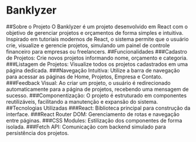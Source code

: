 # Banklyzer
##Sobre o Projeto
O Banklyzer é um projeto desenvolvido em React com o objetivo de gerenciar projetos e orçamentos de forma simples e intuitiva. Inspirado em tutoriais modernos de React, o sistema permite que o usuário crie, visualize e gerencie projetos, simulando um painel de controle financeiro para empresas ou freelancers.
##Funcionalidades
###Cadastro de Projetos: 
Crie novos projetos informando nome, orçamento e categoria.
###Listagem de Projetos:
Visualize todos os projetos cadastrados em uma página dedicada.
###Navegação Intuitiva: Utilize a barra de navegação para acessar as páginas de Home, Projetos, Empresa e Contato.
###Feedback Visual: Ao criar um projeto, o usuário é redirecionado automaticamente para a página de projetos, recebendo uma mensagem de sucesso.
###Componentização: O projeto é estruturado em componentes reutilizáveis, facilitando a manutenção e expansão do sistema.
##Tecnologias Utilizadas
###React:
Biblioteca principal para construção da interface.
###React Router DOM:
Gerenciamento de rotas e navegação entre páginas.
###CSS Modules:
Estilização dos componentes de forma isolada.
###Fetch API:
Comunicação com backend simulado para persistência dos projetos.
